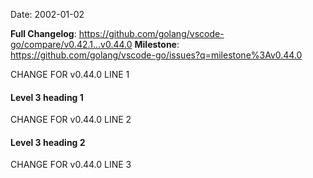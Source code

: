 Date: 2002-01-02

**Full Changelog**: https://github.com/golang/vscode-go/compare/v0.42.1...v0.44.0
**Milestone**: https://github.com/golang/vscode-go/issues?q=milestone%3Av0.44.0

CHANGE FOR v0.44.0 LINE 1

#### Level 3 heading 1

CHANGE FOR v0.44.0 LINE 2

#### Level 3 heading 2

CHANGE FOR v0.44.0 LINE 3
